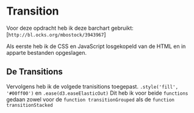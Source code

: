 # Transition
Voor deze opdracht heb ik deze barchart gebruikt: [`http://bl.ocks.org/mbostock/3943967`]

Als eerste heb ik de CSS en JavaScript losgekopeld van de HTML en in apparte bestanden opgeslagen.

## De Transitions

Vervolgens heb ik de volgede tranisitions toegepast.
```.style('fill', '#00ff00')``` en ```.ease(d3.easeElasticOut)```
Dit heb ik voor beide ```functions``` gedaan zowel voor de ```function transitionGrouped```
als de ```function transitionStacked```

